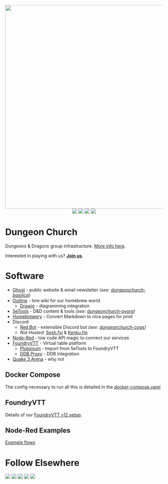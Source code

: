 <p align="center">
    <img width="650" src="logo-chrome.png"><br>
    <a href=https://github.com/oakbrad/dungeonchurch>
        <img src=https://img.shields.io/github/last-commit/oakbrad/dungeonchurch?label=dungeonchurch&color=gray&labelColor=ff2600&logoColor=ffffff&logo=docker></a>
    <a href=https://github.com/oakbrad/dungeonchurch-pyora>
        <img src=https://img.shields.io/github/last-commit/oakbrad/dungeonchurch-pyora?label=dungeonchurch-pyora&color=gray&labelColor=ff2600&logo=dungeonsanddragons></a>
    <a href=https://github.com/oakbrad/dungeonchurch-basilica>
        <img src=https://img.shields.io/github/last-commit/oakbrad/dungeonchurch-basilica?label=dungeonchurch-basilica&color=gray&labelColor=ff2600&logo=ghost></a>
    <a href=https://github.com/oakbrad/dungeonchurch-cogs>
        <img src=https://img.shields.io/github/last-commit/oakbrad/dungeonchurch-cogs?label=dungeonchurch-cogs&color=gray&labelColor=ff2600&logoColor=ffffff&logo=discord></a>
</p>

# Dungeon Church
Dungeons & Dragons group infrastructure. <a href=https://www.dungeon.church/dungeon-church-software-stack>More info here</a>.

Interested in playing with us? <b><a href=https://dungeon.church/join-us>Join us</a></b>.

# Software
- [Ghost](https://ghost.org/) - public website & email newsletter *(see: [dungeonchurch-basilica](https://github.com/oakbrad/dungeonchurch-basilica)*)
- [Outline](https://www.getoutline.com/) - lore wiki for our homebrew world
  - [Drawio](https://github.com/jgraph/docker-drawio) - diagramming integration
- [5eTools](https://github.com/Jafner/5etools-docker) - D&D content & tools *(see: [dungeonchurch-pyora](https://github.com/oakbrad/dungeonchurch-pyora))*
- [Homebrewery](https://github.com/naturalcrit/homebrewery) - Convert Markdown to nice pages for print
- Discord
  - [Red Bot](https://github.com/Cog-Creators/Red-DiscordBot) - extensible Discord bot *(see: [dungeonchurch-cogs](https://github.com/oakbrad/dungeonchurch-cogs))*
  - *Not Hosted:* [Sesh.fyi](https://sesh.fyi/) & [Kenku.fm](https://kenku.fm)
- [Node-Red](https://nodered.org/) - low code API magic to connect our services
- [FoundryVTT](https://foundryvtt.com/) - Virtual table platform
  - [Plutonium](https://5e.tools/plutonium.html) - Import from 5eTools to FoundryVTT
  - [DDB Proxy](https://github.com/MrPrimate/ddb-proxy) - DDB integration
- [Quake 3 Arena](https://ioquake3.org/) - why not

## Docker Compose
The config necessary to run all this is detailed in the <a href=/docker-compose.yaml>docker-compose.yaml</a>

## FoundryVTT
Details of our [FoundryVTT v12 setup](/foundryvtt).

## Node-Red Examples
<a href=/node-red-examples/README.md>Example flows</a>

# Follow Elsewhere
<p align="left">
    <a href=https://www.dungeon.church>
        <img src=https://img.shields.io/badge/dungeon.church-ff2600?logo=ghost&logoColor=ffffff></a>
    <a href=https://bsky.app/profile/dungeon.church>
        <img src=https://img.shields.io/badge/bluesky-ff2600?logo=bluesky&logoColor=ffffff></a>
    <a href=https://twitch.tv/dungeonchurch>
        <img src=https://img.shields.io/twitch/status/dungeonchurch?style=flat&logo=twitch&logoColor=ffffff&labelColor=ff2600&color=gray></a>
    <a href=https://youtube.com/@DungeonChurch>
        <img src=https://img.shields.io/youtube/channel/subscribers/UCMaCjbcyIqyQ_ykH7hIpQiA?style=flat&label=youtube&logo=youtube&labelColor=ff2600&color=gray></a>
    <a href=https://www.dungeon.church/#/portal/support>
        <img src=https://img.shields.io/badge/support-brightgreen?logo=cashapp&logoColor=ffffff></a>
</p>